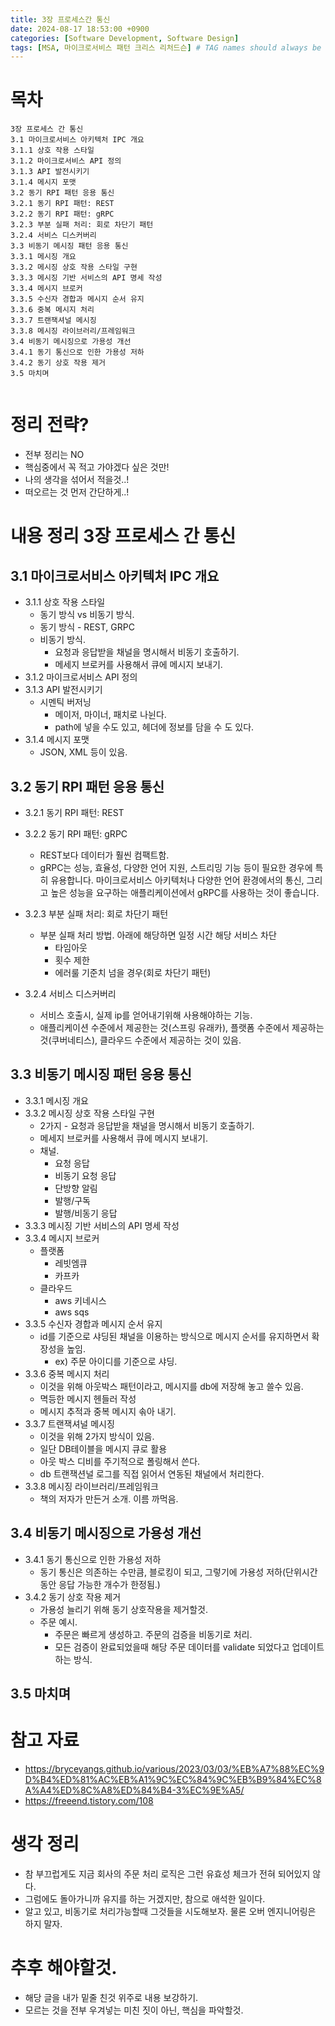```yaml
---
title: 3장 프로세스간 통신
date: 2024-08-17 18:53:00 +0900
categories: [Software Development, Software Design]
tags: [MSA, 마이크로서비스 패턴 크리스 리처드슨] # TAG names should always be lowercase
---
```


# 목차

```
3장 프로세스 간 통신
3.1 마이크로서비스 아키텍처 IPC 개요
3.1.1 상호 작용 스타일
3.1.2 마이크로서비스 API 정의
3.1.3 API 발전시키기
3.1.4 메시지 포맷
3.2 동기 RPI 패턴 응용 통신
3.2.1 동기 RPI 패턴: REST
3.2.2 동기 RPI 패턴: gRPC
3.2.3 부분 실패 처리: 회로 차단기 패턴
3.2.4 서비스 디스커버리
3.3 비동기 메시징 패턴 응용 통신
3.3.1 메시징 개요
3.3.2 메시징 상호 작용 스타일 구현
3.3.3 메시징 기반 서비스의 API 명세 작성
3.3.4 메시지 브로커
3.3.5 수신자 경합과 메시지 순서 유지
3.3.6 중복 메시지 처리
3.3.7 트랜잭셔널 메시징
3.3.8 메시징 라이브러리/프레임워크
3.4 비동기 메시징으로 가용성 개선
3.4.1 동기 통신으로 인한 가용성 저하
3.4.2 동기 상호 작용 제거
3.5 마치며


```

# 정리 전략?

- 전부 정리는 NO
- 핵심중에서 꼭 적고 가야겠다 싶은 것만!
- 나의 생각을 섞어서 적을것..!
- 떠오르는 것 먼저 간단하게..!

# 내용 정리 3장 프로세스 간 통신

## 3.1 마이크로서비스 아키텍처 IPC 개요

- 3.1.1 상호 작용 스타일
  - 동기 방식 vs 비동기 방식.
  - 동기 방식 - REST, GRPC
  - 비동기 방식.
    - 요청과 응답받을 채널을 명시해서 비동기 호출하기.
    - 메세지 브로커를 사용해서 큐에 메시지 보내기.
- 3.1.2 마이크로서비스 API 정의
- 3.1.3 API 발전시키기
  - 시멘틱 버저닝
    - 메이저, 마이너, 패치로 나뉜다.
    - path에 넣을 수도 있고, 헤더에 정보를 담을 수 도 있다.
- 3.1.4 메시지 포맷
  - JSON, XML 등이 있음.

## 3.2 동기 RPI 패턴 응용 통신

- 3.2.1 동기 RPI 패턴: REST
- 3.2.2 동기 RPI 패턴: gRPC

  - REST보다 데이터가 훨씬 컴팩트함.
  - gRPC는 성능, 효율성, 다양한 언어 지원, 스트리밍 기능 등이 필요한 경우에 특히 유용합니다. 마이크로서비스 아키텍처나 다양한 언어 환경에서의 통신, 그리고 높은 성능을 요구하는 애플리케이션에서 gRPC를 사용하는 것이 좋습니다.

- 3.2.3 부분 실패 처리: 회로 차단기 패턴

  - 부분 실패 처리 방법. 아래에 해당하면 일정 시간 해당 서비스 차단
    - 타임아웃
    - 횟수 제한
    - 에러룰 기준치 넘을 경우(회로 차단기 패턴)

- 3.2.4 서비스 디스커버리
  - 서비스 호출시, 실제 ip를 얻어내기위해 사용해야하는 기능.
  - 애플리케이션 수준에서 제공한는 것(스프링 유래카), 플랫폼 수준에서 제공하는 것(쿠버네티스), 클라우드 수준에서 제공하는 것이 있음.

## 3.3 비동기 메시징 패턴 응용 통신

- 3.3.1 메시징 개요
- 3.3.2 메시징 상호 작용 스타일 구현
  - 2가지 - 요청과 응답받을 채널을 명시해서 비동기 호출하기.
  - 메세지 브로커를 사용해서 큐에 메시지 보내기.
  - 채널.
    - 요청 응답
    - 비동기 요청 응답
    - 단방향 알림
    - 발행/구독
    - 발행/비동기 응답
- 3.3.3 메시징 기반 서비스의 API 명세 작성
- 3.3.4 메시지 브로커
  - 플랫폼
    - 레빗엠큐
    - 카프카
  - 클라우드
    - aws 키네시스
    - aws sqs
- 3.3.5 수신자 경합과 메시지 순서 유지
  - id를 기준으로 샤딩된 채널을 이용하는 방식으로 메시지 순서를 유지하면서 확장성을 높임.
    - ex) 주문 아이디를 기준으로 샤딩.
- 3.3.6 중복 메시지 처리
  - 이것을 위해 아웃박스 패턴이라고, 메시지를 db에 저장해 놓고 쓸수 있음.
  - 멱등한 메시지 헨들러 작성
  - 메시지 추적과 중복 메시지 솎아 내기.
- 3.3.7 트랜잭셔널 메시징
  - 이것을 위해 2가지 방식이 있음.
  - 일단 DB테이블을 메시지 큐로 활용
  - 아웃 박스 디비를 주기적으로 폴링해서 쓴다.
  - db 트랜잭션널 로그를 직접 읽어서 연동된 채널에서 처리한다.
- 3.3.8 메시징 라이브러리/프레임워크
  - 책의 저자가 만든거 소개. 이름 까먹음.

## 3.4 비동기 메시징으로 가용성 개선

- 3.4.1 동기 통신으로 인한 가용성 저하
  - 동기 통신은 의존하는 수만큼, 블로킹이 되고, 그렇기에 가용성 저하(단위시간동안 응답 가능한 개수가 한정됨.)
- 3.4.2 동기 상호 작용 제거
  - 가용성 늘리기 위해 동기 상호작용을 제거할것.
  - 주문 예시.
    - 주문은 빠르게 생성하고. 주문의 검증을 비동기로 처리.
    - 모든 검증이 완료되었을때 해당 주문 데이터를 validate 되었다고 업데이트 하는 방식.

## 3.5 마치며

# 참고 자료

- https://bryceyangs.github.io/various/2023/03/03/%EB%A7%88%EC%9D%B4%ED%81%AC%EB%A1%9C%EC%84%9C%EB%B9%84%EC%8A%A4%ED%8C%A8%ED%84%B4-3%EC%9E%A5/
- https://freeend.tistory.com/108

# 생각 정리

- 참 부끄럽게도 지금 회사의 주문 처리 로직은 그런 유효성 체크가 전혀 되어있지 않다.
- 그럼에도 돌아가니까 유지를 하는 거겠지만, 참으로 애석한 일이다.
- 알고 있고, 비동기로 처리가능할때 그것들을 시도해보자. 물론 오버 엔지니어링은 하지 말자.

# 추후 해야할것.

- 해당 글을 내가 밑줄 친것 위주로 내용 보강하기.
- 모르는 것을 전부 우겨넣는 미친 짓이 아닌, 핵심을 파악할것.
